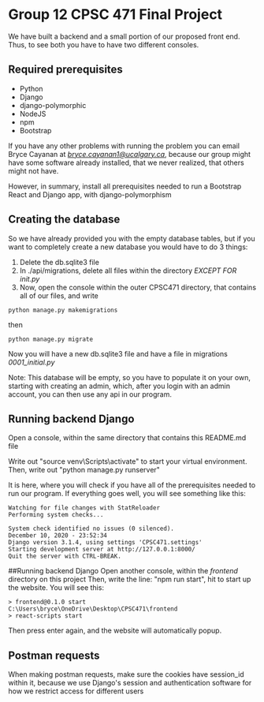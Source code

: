 
# Group 12 CPSC 471 Final Project

We have built a backend and a small portion of our proposed front end.
Thus, to see both you have to have two different consoles.

## Required prerequisites
- Python
- Django
- django-polymorphic
- NodeJS
- npm
- Bootstrap

If you have any other problems with running the problem you can email Bryce Cayanan at
*bryce.cayanan1@ucalgary.ca*, because our group might have some software already installed,
that we never realized, that others might not have. 

However, in summary, install all prerequisites needed to run a Bootstrap React and Django app,
with django-polymorphism

## Creating the database

So we have already provided you with the empty database tables, but if you want to
completely create a new database you would have to do 3 things:
1. Delete the db.sqlite3 file
2. In ./api/migrations, delete all files within the directory *EXCEPT FOR _init_.py*
3. Now, open the console within the outer CPSC471 directory, that contains all
of our files, and write
````
python manage.py makemigrations
````
then
````
python manage.py migrate
````

Now you will have a new db.sqlite3 file and have a file in migrations *0001_initial.py*

Note: This database will be empty, so you have to populate it on your own, starting with creating an admin,
which, after you login with an admin account, you can then use any api in our program.


## Running backend Django
Open a console, within the same directory that contains this README.md file

Write out "source venv\Scripts\activate" to start your virtual environment. Then, 
write out "python manage.py runserver"

It is here, where you will check if you have all of the prerequisites needed to run our program.
If everything goes well, you will see something like this:

````
Watching for file changes with StatReloader
Performing system checks...

System check identified no issues (0 silenced).
December 10, 2020 - 23:52:34
Django version 3.1.4, using settings 'CPSC471.settings'
Starting development server at http://127.0.0.1:8000/
Quit the server with CTRL-BREAK.
````

##Running backend Django
Open another console, within the _frontend_ directory on this project
Then, write the line: "npm run start", hit to start up the website. You will see this:

````
> frontend@0.1.0 start C:\Users\bryce\OneDrive\Desktop\CPSC471\frontend
> react-scripts start
````

Then press enter again, and the website will automatically popup.

## Postman requests
When making postman requests, make sure the cookies have session_id within it, because
we use Django's session and authentication software for how we restrict access for different
users
